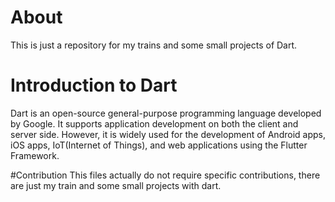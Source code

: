 # About 
This is just a repository for my trains and some small projects of Dart.

# Introduction to Dart
Dart is an open-source general-purpose programming language developed by Google. It supports application development on both the client and server side. However, it is widely used for the development of Android apps, iOS apps, IoT(Internet of Things), and web applications using the Flutter Framework.

#Contribution
This files actually do not require specific contributions, there are just my train and some small projects with dart.
